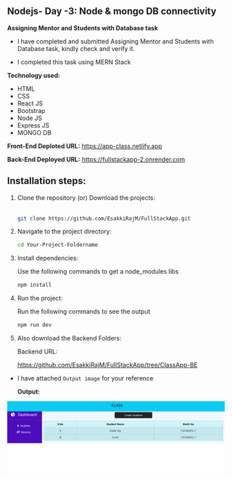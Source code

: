 ## Nodejs- Day -3: Node & mongo DB connectivity   

**Assigning Mentor and Students with Database task**    

 - I have completed and submitted Assigning Mentor and Students with Database task, kindly check and verify it.   
 
 - I completed this task using MERN Stack    
 
  **Technology used:**     

 - HTML
 - CSS
 - React JS 
 - Bootstrap
 - Node JS
 - Express JS
 - MONGO DB

 **Front-End Deploted URL:**  https://app-class.netlify.app

 **Back-End Deployed URL:** https://fullstackapp-2.onrender.com

 ## Installation steps:

1. Clone the repository (or) Download the projects:

    ``` bash

    git clone https://github.com/EsakkiRajM/FullStackApp.git   

    ```

2. Navigate to the project directory:

    ```bash
    cd Your-Project-Foldername
    ```

3. Install dependencies:

   Use the following commands to get a node_modules libs

    ```bash
    npm install
    ```

4. Run the project:

    Run the following commands to see the output

    ```bash
    npm run dev
    ```
5. Also download the Backend Folders:

    Backend URL:

    https://github.com/EsakkiRajM/FullStackApp/tree/ClassApp-BE

    

- I have attached `Output image` for your reference  

   **Output:**

 ![output image](src/assets/1.PNG)

